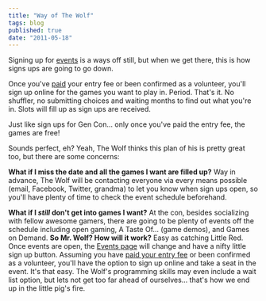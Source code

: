 ```yaml
---
title: "Way of The Wolf"
tags: blog
published: true
date: "2011-05-18"
---
```


Signing up for [events](http://www.bigbadcon.com/?page_id=6) is a ways off still, but when we get there, this is how signs ups are going to go down.

Once you've [paid](http://www.bigbadcon.com/?page_id=17) your entry fee or been confirmed as a volunteer, you'll sign up online for the games you want to play in. Period. That's it. No shuffler, no submitting choices and waiting months to find out what you're in. Slots will fill up as sign ups are received.

Just like sign ups for Gen Con... only once you've paid the entry fee, the games are free!

Sounds perfect, eh? Yeah, The Wolf thinks this plan of his is pretty great too, but there are some concerns:

**What if I miss the date and all the games I want are filled up?** Way in advance, The Wolf will be contacting everyone via every means possible (email, Facebook, Twitter, grandma) to let you know when sign ups open, so you'll have plenty of time to check the event schedule beforehand.

**What if I _still_ don't get into games I want?** At the con, besides socializing with fellow awesome gamers, there are going to be plenty of events off the schedule including open gaming, A Taste Of... (game demos), and Games on Demand. **So Mr. Wolf? How will it work?** Easy as catching Little Red. Once events are open, the [Events page](http://www.bigbadcon.com/?page_id=6) will change and have a nifty little sign up button. Assuming you have [paid your entry fee](http://www.bigbadcon.com/?page_id=17) or been confirmed as a volunteer, you'll have the option to sign up online and take a seat in the event. It's that easy. The Wolf's programming skills may even include a wait list option, but lets not get too far ahead of ourselves... that's how we end up in the little pig's fire.

